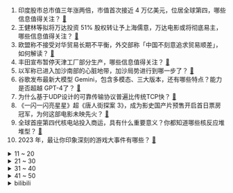 1. 印度股市总市值三年涨两倍，市值首次接近 4 万亿美元，位居全球第四，哪些信息值得关注？ [:link:](https://www.zhihu.com/question/633560419)
2. 王健林等拟将万达投资 51% 股权转让予上海儒意，万达电影或将彻底易主，哪些信息值得关注？ [:link:](https://www.zhihu.com/question/633578606)
3. 欧盟称不接受对华贸易长期不平衡，外交部称「中国不刻意追求贸易顺差」，如何解读？ [:link:](https://www.zhihu.com/question/633573671)
4. 丰田宣布暂停天津工厂部分生产，哪些信息值得关注？ [:link:](https://www.zhihu.com/question/633346896)
5. 以军称已进入加沙南部的心脏地带，加沙局势进行到哪一步了？ [:link:](https://www.zhihu.com/question/633566925)
6. 谷歌发布最新大模型 Gemini，包含多模态、三大版本，还有哪些特点？能力是否超越 GPT-4了？ [:link:](https://www.zhihu.com/question/633684692)
7. 为什么基于UDP设计的可靠传输协议普遍比传统TCP快？ [:link:](https://www.zhihu.com/question/609087404)
8. 《一闪一闪亮星星》超《唐人街探案 3》，成为影史国产片预售开启首日票房冠军，为何这部电影未映先火？ [:link:](https://www.zhihu.com/question/633532568)
9. 全球首座第四代核电站投入商运，具有什么重要意义？你都知道哪些核反应堆堆型？ [:link:](https://www.zhihu.com/question/633560820)
10. 2023 年，最让你印象深刻的游戏大事件有哪些？ [:link:](https://www.zhihu.com/question/633378774)
<details>
<summary>11 ~ 20</summary>

11. 五月天主唱阿信生日发声，「尽其在我，做好自己，人生可以很简单」，为何此次五月天「假唱」风波如此剧烈？ [:link:](https://www.zhihu.com/question/633535477)
12. 字节起诉腾讯商业诋毁的全部诉请被驳回，还有哪些信息值得关注？ [:link:](https://www.zhihu.com/question/633368823)
13. 国服召唤师ID系统升级，玩家都可以免费改一次ID，大伙想改成什么？ [:link:](https://www.zhihu.com/question/633361428)
14. 2024 春晚吉祥物「龙辰辰」正式发布，有哪些设计亮点？其元素有何文化渊源与传承？ [:link:](https://www.zhihu.com/question/633547293)
15. 教育部统计 2024 高校毕业生预计 1179 万人，同比增加 21 万，怎么看待这一数据？ [:link:](https://www.zhihu.com/question/633396511)
16. 如何看待中山二院苏士成团队发表 Cell 顶刊论文，宋尔卫院士研一儿子担任一作？ [:link:](https://www.zhihu.com/question/633543822)
17. 古代为什么将一斤定为16两？ [:link:](https://www.zhihu.com/question/633172439)
18. 2023 年，你都打通关了哪些游戏？有哪些感想？ [:link:](https://www.zhihu.com/question/633402755)
19. 文笔挑战“我把喜欢写进阳光里，————”你会怎样接下半句？ [:link:](https://www.zhihu.com/question/633407648)
20. 23-24 赛季英超卢顿 3:4 遭阿森纳读秒绝杀，赖斯制胜，哈弗茨破门，如何评价这场比赛？ [:link:](https://www.zhihu.com/question/633493304)
</details>
<details>
<summary>21 ~ 30</summary>

21. 如何评价《明日方舟》sidestory『银心湖列车』? [:link:](https://www.zhihu.com/question/633478611)
22. 第一次去健身房，如何缓解自己紧张的情绪？ [:link:](https://www.zhihu.com/question/632055975)
23. 物理书上说光有三原色，分别是红绿蓝，那为何要是三原色，为何不是二原色、四原色、五原色、六原色？ [:link:](https://www.zhihu.com/question/633356441)
24. 你认为世界上谁才是最爱你的人？ [:link:](https://www.zhihu.com/question/627624512)
25. 2023 年你在《金铲铲之战》里「最胡」的一把是什么样的？ [:link:](https://www.zhihu.com/question/633418585)
26. 你的 2023 年度游戏是什么？ [:link:](https://www.zhihu.com/question/633376685)
27. 如何评价本次韩国申办2030年世博会的国家宣传片？ [:link:](https://www.zhihu.com/question/632815746)
28. 刚入职一个新公司一个星期，发现里面的同事都在准备离职，且公司老板很抠，该不该继续待下去？ [:link:](https://www.zhihu.com/question/632833571)
29. 如何看待周冬雨连续三部作品《燃冬》《鹦鹉杀》《热搜》口碑和票房表现都不如预期？ [:link:](https://www.zhihu.com/question/633250143)
30. 冬季户外滑雪后脸被风刮的干裂，有哪些护肤品能够修复敏感脆弱的皮肤？ [:link:](https://www.zhihu.com/question/632473999)
</details>
<details>
<summary>31 ~ 40</summary>

31. 工作时不知不觉就经常跷二郎腿，对身体会有什么潜移默化的影响吗？ [:link:](https://www.zhihu.com/question/630132663)
32. 能分享2023年你读过哪些书籍吗？ [:link:](https://www.zhihu.com/question/633545382)
33. 古代的碎银子是怎么来的？ [:link:](https://www.zhihu.com/question/564087969)
34. 超前学习真的有优势吗？ [:link:](https://www.zhihu.com/question/632387982)
35. 猫咪喜欢亲近什么样的人？ [:link:](https://www.zhihu.com/question/629895123)
36. 2023 年要过去了，这一年你有哪些难忘的运动经历分享？ [:link:](https://www.zhihu.com/question/633293009)
37. 2023 年，《绝区零》给你留下了哪些特别印象？ [:link:](https://www.zhihu.com/question/633394620)
38. 冬季想要舒缓敏感泛红的皮肤，有哪些有效的护肤品和护肤经验分享？ [:link:](https://www.zhihu.com/question/630322847)
39. 在银行工作的你，遇到的最有钱的客户是什么样的？ [:link:](https://www.zhihu.com/question/381961227)
40. 多家医院因违法违规使用医保基金被处罚，这给相关从业者哪些警示？如何杜绝这一现象？ [:link:](https://www.zhihu.com/question/633389690)
</details>
<details>
<summary>41 ~ 50</summary>

41. 准备两万块钱，从怀孕到小孩一岁，够用吗? [:link:](https://www.zhihu.com/question/632609145)
42. 宝宝湿疹怎么办？有什么婴幼儿适用的护肤品可以用来缓解吗？ [:link:](https://www.zhihu.com/question/633222537)
43. 在群聊中如何实现一对一的加密私聊？ [:link:](https://www.zhihu.com/question/633220785)
44. 如何评价《崩坏：星穹铁道》1.5版本银枝同行任务「宇宙幻觉之夜」？ [:link:](https://www.zhihu.com/question/633541196)
45. 2023 年你个人的运动目标是什么？你都执行了哪些计划？ [:link:](https://www.zhihu.com/question/633293018)
46. 你觉得手机充电速度与手机续航时间，哪个更重要？ [:link:](https://www.zhihu.com/question/630834092)
47. 消息称苹果公司正将更多注意力转向 6G 研发，官网已发布 6G 相关职位招聘信息，哪些信息值得关注？ [:link:](https://www.zhihu.com/question/633339943)
48. 2023 年，你买到最满意的衣服是什么？ [:link:](https://www.zhihu.com/question/633210320)
49. 现在的你买手机是选择华为还是苹果呢？ [:link:](https://www.zhihu.com/question/630146846)
50. 大件的家具很重的家具比如：床、沙发、桌子、凳子等网上买合适吗？ [:link:](https://www.zhihu.com/question/439706144)
</details><details>
<summary>bilibili</summary>

</details>